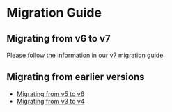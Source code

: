 # Migration Guide

## Migrating from v6 to v7

Please follow the information in our [v7 migration guide](migrating-to-v7.md).

## Migrating from earlier versions

- [Migrating from v5 to v6](migrating-to-v6.md)
- [Migrating from v3 to v4](migrating-to-v4.md)
